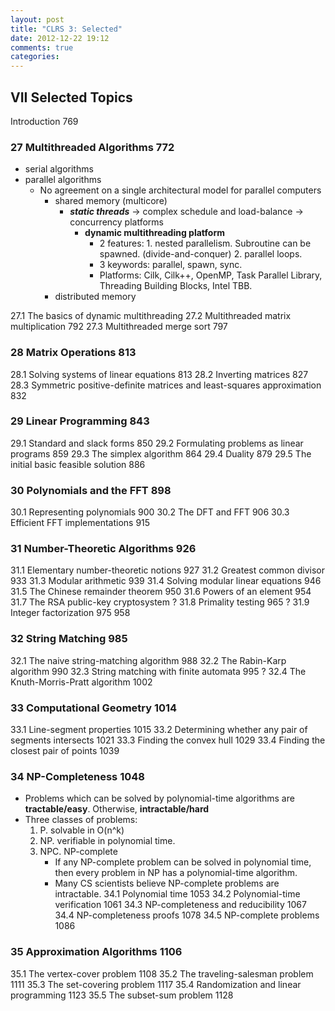 ```yaml
---
layout: post
title: "CLRS 3: Selected"
date: 2012-12-22 19:12
comments: true
categories: 
---
```


## VII Selected Topics
Introduction 769
### 27 Multithreaded Algorithms 772

- serial algorithms
- parallel algorithms
	- No agreement on a single architectural model for parallel computers
		- shared memory (multicore)
			- ***static threads*** -> complex schedule and load-balance -> concurrency platforms
				- **dynamic multithreading platform**
					- 2 features: 1. nested parallelism. Subroutine can be spawned. (divide-and-conquer) 2. parallel loops.
					- 3 keywords: parallel, spawn, sync.
					- Platforms: Cilk, Cilk++, OpenMP, Task Parallel Library, Threading Building Blocks, Intel TBB.
		- distributed memory

27.1 The basics of dynamic multithreading 
27.2 Multithreaded matrix multiplication 792 
27.3 Multithreaded merge sort 797
### 28 Matrix Operations 813
28.1 Solving systems of linear equations 813
28.2 Inverting matrices 827
28.3 Symmetric positive-definite matrices and least-squares approximation
832
### 29 Linear Programming 843
29.1 Standard and slack forms 850
29.2 Formulating problems as linear programs 859 29.3 The simplex algorithm 864
29.4 Duality 879
29.5 The initial basic feasible solution 886
### 30 Polynomials and the FFT 898
30.1 Representing polynomials 900 30.2 The DFT and FFT 906
30.3 Efficient FFT implementations 915
### 31 Number-Theoretic Algorithms 926
31.1 Elementary number-theoretic notions 927 31.2 Greatest common divisor 933
31.3 Modular arithmetic 939
31.4 Solving modular linear equations 946 31.5 The Chinese remainder theorem 950
31.6 Powers of an element 954
31.7 The RSA public-key cryptosystem
? 31.8 Primality testing 965
? 31.9 Integer factorization 975
958
### 32 String Matching 985
32.1 The naive string-matching algorithm 988 32.2 The Rabin-Karp algorithm 990
32.3 String matching with finite automata 995
? 32.4 The Knuth-Morris-Pratt algorithm 1002
### 33 Computational Geometry 1014
33.1 Line-segment properties 1015
33.2 Determining whether any pair of segments intersects 1021 33.3 Finding the convex hull 1029
33.4 Finding the closest pair of points 1039
### 34 NP-Completeness 1048

- Problems which can be solved by polynomial-time algorithms are **tractable/easy**. Otherwise, **intractable/hard**
- Three classes of problems:
	1. P.	solvable in O(n^k)
	2. NP.	verifiable in polynomial time.
	3. NPC.	NP-complete 
		- If any NP-complete problem can be solved in polynomial time, then every problem in NP has a polynomial-time algorithm.
		- Many CS scientists believe NP-complete problems are intractable.
34.1 Polynomial time 1053
34.2 Polynomial-time verification 1061
34.3 NP-completeness and reducibility 1067 34.4 NP-completeness proofs 1078
34.5 NP-complete problems 1086
### 35 Approximation Algorithms 1106
35.1 The vertex-cover problem 1108
35.2 The traveling-salesman problem 1111
35.3 The set-covering problem 1117
35.4 Randomization and linear programming 1123 35.5 The subset-sum problem 1128